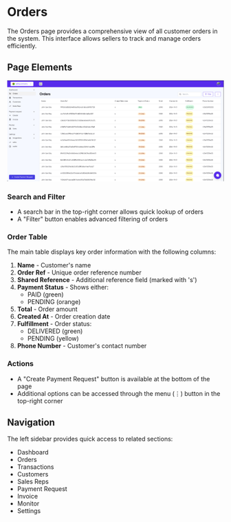 # Orders

The Orders page provides a comprehensive view of all customer orders in the system. This interface allows sellers to track and manage orders efficiently.

## Page Elements


![Orders](./image/order/1730489763152.png)
### Search and Filter

- A search bar in the top-right corner allows quick lookup of orders
- A "Filter" button enables advanced filtering of orders

### Order Table

The main table displays key order information with the following columns:

1. **Name** - Customer's name
2. **Order Ref** - Unique order reference number
3. **Shared Reference** - Additional reference field (marked with 's')
4. **Payment Status** - Shows either:
   - PAID (green)
   - PENDING (orange)
5. **Total** - Order amount
6. **Created At** - Order creation date
7. **Fulfillment** - Order status:
   - DELIVERED (green)
   - PENDING (yellow)
8. **Phone Number** - Customer's contact number

### Actions

- A "Create Payment Request" button is available at the bottom of the page
- Additional options can be accessed through the menu (⋮) button in the top-right corner

## Navigation

The left sidebar provides quick access to related sections:

- Dashboard
- Orders
- Transactions
- Customers
- Sales Reps
- Payment Request
- Invoice
- Monitor
- Settings
